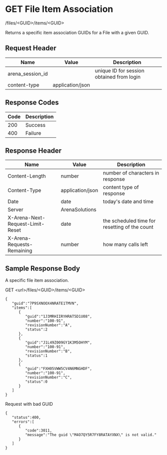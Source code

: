 # GET File Item Association


/files/&lt;GUID&gt;/items/&lt;GUID&gt;

Returns a specific item association GUIDs  for a File with a given GUID. 

## Request Header

| Name | Value | Description |
|  --- |  --- |  --- | 
| arena_session_id |   | unique ID for session obtained from login |
| content\-type | application/json |   |

## Response Codes

| Code | Description |
|  --- |  --- | 
| 200 | Success |
| 400 | Failure |

## Response Header

| Name | Value | Description |
|  --- |  --- |  --- | 
| Content\-Length | number | number of characters in response |
| Content\-Type | application/json | content type of response |
| Date | date | today's date and time |
| Server | ArenaSolutions |   |
| X\-Arena\-Next\-Request\-Limit\-Reset  | date | the scheduled time for resetting of the count |
| X\-Arena\-Requests\-Remaining  | number | how many calls left |

## Sample Response Body
A specific file item association.

GET &lt;url&gt;/files/&lt;GUID&gt;/items/&lt;GUID&gt;

```
{  
   "guid":"7P9SXNOOX4NRATE1TMVN",
   "items":[  
      {  
         "guid":"1J3MRHIIRYHRAT5D1U08",
         "number":"100-91",
         "revisionNumber":"A",
         "status":2
      },
      {  
         "guid":"J1L49Z009GY1K3M5OHYM",
         "number":"100-91",
         "revisionNumber":"B",
         "status":1
      },
      {  
         "guid":"FXH05VWW5CV4N6MNGHDF",
         "number":"100-91",
         "revisionNumber":"C",
         "status":0
      }
   ]
}
```
Request with bad GUID

```
{  
   "status":400,
   "errors":[  
      {  
         "code":3011,
         "message":"The guid \"M4O7QY5R7FY8RATAYXNX\" is not valid."
      }
   ]
}
```
